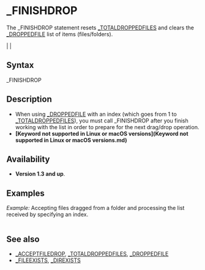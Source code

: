 # _FINISHDROP

The _FINISHDROP statement resets [_TOTALDROPPEDFILES](_TOTALDROPPEDFILES.md) and clears the [_DROPPEDFILE](_DROPPEDFILE.md) list of items (files/folders).

  

|  |

## Syntax

_FINISHDROP
  

## Description

* When using [_DROPPEDFILE](_DROPPEDFILE.md) with an index (which goes from 1 to [_TOTALDROPPEDFILES](_TOTALDROPPEDFILES.md)), you must call _FINISHDROP after you finish working with the list in order to prepare for the next drag/drop operation.
* **[Keyword not supported in Linux or macOS versions](Keyword not supported in Linux or macOS versions.md)**

  

## Availability

* **Version 1.3 and up**.

  

## Examples

*Example:* Accepting files dragged from a folder and processing the list received by specifying an index.

``` [SCREEN](SCREEN.md) [_NEWIMAGE](_NEWIMAGE.md)(128, 25, 0)  [_ACCEPTFILEDROP](_ACCEPTFILEDROP.md) 'enables drag/drop functionality [PRINT](PRINT.md) "Drag files from a folder and drop them in this window..."  [DO](DO.md)     [IF](IF.md) [_TOTALDROPPEDFILES](_TOTALDROPPEDFILES.md) [THEN](THEN.md)         [FOR](FOR.md) i = 1 [TO](TO.md) [_TOTALDROPPEDFILES](_TOTALDROPPEDFILES.md)             a$ = [_DROPPEDFILE](_DROPPEDFILE.md)(i)             [COLOR](COLOR.md) 15             [PRINT](PRINT.md) i,             [IF](IF.md) [_FILEEXISTS](_FILEEXISTS.md)(a$) [THEN](THEN.md)                 [COLOR](COLOR.md) 2: [PRINT](PRINT.md) "file",             [ELSE](ELSE.md)                 [IF](IF.md) [_DIREXISTS](_DIREXISTS.md)(a$) [THEN](THEN.md)                     [COLOR](COLOR.md) 3: [PRINT](PRINT.md) "folder",                 [ELSE](ELSE.md)                     [COLOR](COLOR.md) 4: [PRINT](PRINT.md) "not found", 'highly unlikely, but who knows?                 [END IF](END IF.md)             [END IF](END IF.md)             [COLOR](COLOR.md) 15             [PRINT](PRINT.md) a$         [NEXT](NEXT.md)         _FINISHDROP 'If _FINISHDROP isn't called here then _TOTALDROPPEDFILES never gets reset.     [END IF](END IF.md)      [_LIMIT](_LIMIT.md) 30 [LOOP](LOOP.md)  
```

  

## See also

* [_ACCEPTFILEDROP](_ACCEPTFILEDROP.md), [_TOTALDROPPEDFILES](_TOTALDROPPEDFILES.md), [_DROPPEDFILE](_DROPPEDFILE.md)
* [_FILEEXISTS](_FILEEXISTS.md), [_DIREXISTS](_DIREXISTS.md)

  
